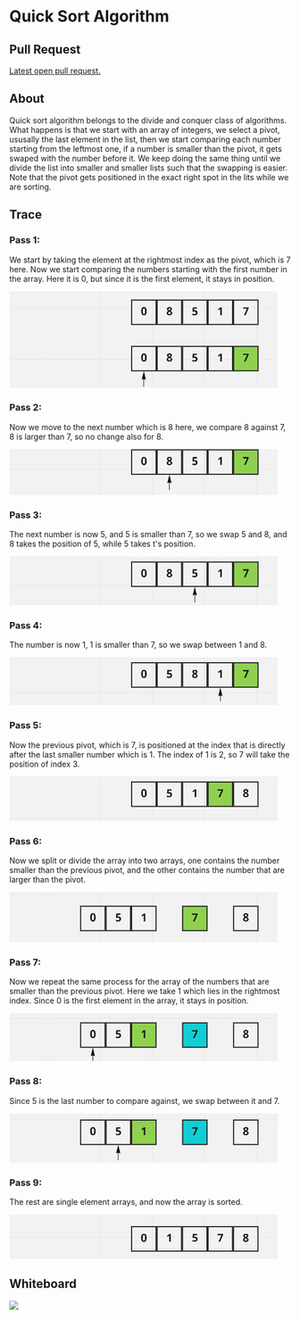 # Quick Sort Algorithm

## Pull Request

[Latest open pull request.](https://github.com/HamzaAhmad97/data-structures-and-algorithms/pull/36)

## About

Quick sort algorithm belongs to the divide and conquer class of algorithms. What happens is that we start with an array of integers, we select a pivot, ususally the last element in the list, then we start comparing each number starting from the leftmost one, if a number is smaller than the pivot, it gets swaped with the number before it. We keep doing the same thing until we divide the list into smaller and smaller lists such that the swapping is easier. Note that the pivot gets positioned in the exact right spot in the lits while we are sorting.

## Trace

### Pass 1:

We start by taking the element at the rightmost index as the pivot, which is 7 here. Now we start comparing the numbers starting with the first number in the array. Here it is 0, but since it is the first element, it stays in position.
    
![](./a.png)
    
### Pass 2:

Now we move to the next number which is 8 here, we compare 8 against 7, 8 is larger than 7, so no change also for 8.
    
![](./b.png)

### Pass 3:

The next number is now 5, and 5 is smaller than 7, so we swap 5 and 8, and 8 takes the position of 5, while 5 takes t's position.
    
![](./c.png)
    
### Pass 4:
    
The number is now 1, 1 is smaller than 7, so we swap between 1 and 8.

![](./d.png)
    
### Pass 5:

Now the previous pivot, which is 7, is positioned at the index that is directly after the last smaller number which is 1. The index of 1 is 2, so 7 will take the position of index 3.

![](./e.png)
    
### Pass 6:

Now we split or divide the array into two arrays, one contains the number smaller than the previous pivot, and the other contains the number that are larger than the pivot.

![](./f.png)
    
### Pass 7:

Now we repeat the same process for the array of the numbers that are smaller than the previous pivot. Here we take 1 which lies in the rightmost index. Since 0 is the first element in the array, it stays in position.
    
![](./g.png)
    
### Pass 8:
    
Since 5 is the last number to compare against, we swap between it and 7.

![](./h.png)
    
### Pass 9:

The rest are single element arrays, and now the array is sorted.
    
![](./i.png)
    
## Whiteboard
 
![](./qs)
 
 
 
